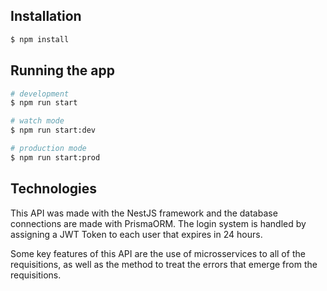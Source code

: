 ## Installation

```bash
$ npm install
```

## Running the app

```bash
# development
$ npm run start

# watch mode
$ npm run start:dev

# production mode
$ npm run start:prod
```

## Technologies

This API was made with the NestJS framework and the database connections are made with PrismaORM.
The login system is handled by assigning a JWT Token to each user that expires in 24 hours.

Some key features of this API are the use of microsservices to all of the requisitions, as well as the method to treat the errors that emerge from the requisitions.
